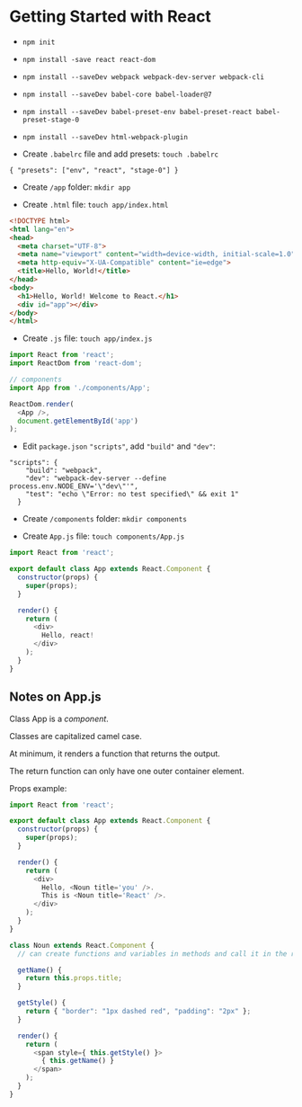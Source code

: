 # Getting Started with React

* `npm init`

* `npm install -save react react-dom`

* `npm install --saveDev webpack webpack-dev-server webpack-cli`

* `npm install --saveDev babel-core babel-loader@7`

* `npm install --saveDev babel-preset-env babel-preset-react babel-preset-stage-0`

* `npm install --saveDev html-webpack-plugin`

* Create `.babelrc` file and add presets: `touch .babelrc`
```
{ "presets": ["env", "react", "stage-0"] }
```

* Create `/app` folder:  `mkdir app`

* Create `.html` file: `touch app/index.html`
```html
<!DOCTYPE html>
<html lang="en">
<head>
  <meta charset="UTF-8">
  <meta name="viewport" content="width=device-width, initial-scale=1.0">
  <meta http-equiv="X-UA-Compatible" content="ie=edge">
  <title>Hello, World!</title>
</head>
<body>
  <h1>Hello, World! Welcome to React.</h1>
  <div id="app"></div>
</body>
</html>
```

* Create `.js` file: `touch app/index.js`
```javascript
import React from 'react';
import ReactDom from 'react-dom';

// components
import App from './components/App';

ReactDom.render(
  <App />,
  document.getElementById('app')
);
```

* Edit `package.json` `"scripts"`, add `"build"` and `"dev"`:
```
"scripts": {
    "build": "webpack",
    "dev": "webpack-dev-server --define process.env.NODE_ENV='\"dev\"'",
    "test": "echo \"Error: no test specified\" && exit 1"
  }
```

* Create `/components` folder: `mkdir components`

* Create `App.js` file: `touch components/App.js`
```javascript
import React from 'react';

export default class App extends React.Component {
  constructor(props) {
    super(props);
  }

  render() {
    return (
      <div>
        Hello, react!
      </div>
    );
  }
}
```

## Notes on App.js

Class App is a *component*.

Classes are capitalized camel case.

At minimum, it renders a function that returns the output.

The return function can only have one outer container element.

Props example:
```javascript
import React from 'react';

export default class App extends React.Component {
  constructor(props) {
    super(props);
  }

  render() {
    return (
      <div>
        Hello, <Noun title='you' />.
        This is <Noun title='React' />.
      </div>
    );
  }
}

class Noun extends React.Component {
  // can create functions and variables in methods and call it in the return

  getName() {
    return this.props.title;
  }

  getStyle() {
    return { "border": "1px dashed red", "padding": "2px" };
  }

  render() {
    return (
      <span style={ this.getStyle() }>
        { this.getName() }
      </span>
    );
  }
}
```